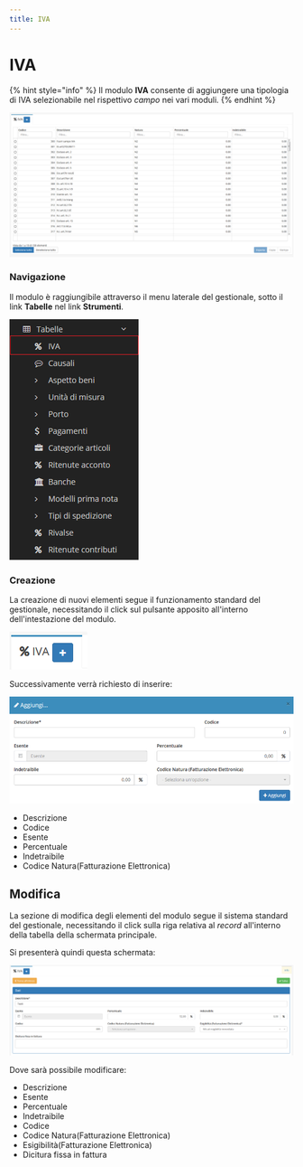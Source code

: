 ```yaml
---
title: IVA
---
```


# IVA

{% hint style="info" %}
Il modulo **IVA** consente di aggiungere una tipologia di IVA selezionabile nel rispettivo _campo_ nei vari moduli.
{% endhint %}

![Screenshot interfaccia IVA](../../../.gitbook/assets/schermataiva.PNG)

### Navigazione

Il modulo è raggiungibile attraverso il menu laterale del gestionale, sotto il link **Tabelle** nel link **Strumenti**.

![Screenshot navigazione IVA](../../../.gitbook/assets/navigazioneiva.PNG)

### Creazione

La creazione di nuovi elementi segue il funzionamento standard del gestionale, necessitando il click sul pulsante apposito all'interno dell'intestazione del modulo.

![Screenshot creazione IVA](../../../.gitbook/assets/aggiuntaiva.PNG)

Successivamente verrà richiesto di inserire:

![Screenshot creazione IVA](../../../.gitbook/assets/creazioneiva.PNG)

* Descrizione
* Codice
* Esente
* Percentuale
* Indetraibile
* Codice Natura\(Fatturazione Elettronica\)

## Modifica

La sezione di modifica degli elementi del modulo segue il sistema standard del gestionale, necessitando il click sulla riga relativa al _record_ all'interno della tabella della schermata principale.

Si presenterà quindi questa schermata:

![Screenshot modifica IVA](../../../.gitbook/assets/modificaiva.PNG)

Dove sarà possibile modificare:

* Descrizione
* Esente
* Percentuale
* Indetraibile
* Codice
* Codice Natura\(Fatturazione Elettronica\)
* Esigibilità\(Fatturazione Elettronica\)
* Dicitura fissa in fattura

